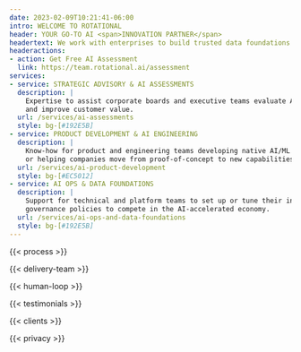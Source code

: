 ```yaml
---
date: 2023-02-09T10:21:41-06:00
intro: WELCOME TO ROTATIONAL
header: YOUR GO-TO AI <span>INNOVATION PARTNER</span>
headertext: We work with enterprises to build trusted data foundations and AI solutions for sustainable business impact.
headeractions:
- action: Get Free AI Assessment
  link: https://team.rotational.ai/assessment
services:
- service: STRATEGIC ADVISORY & AI ASSESSMENTS
  description: |
    Expertise to assist corporate boards and executive teams evaluate AI/ML investments that enhance efficiency, accelerate decision-making,
    and improve customer value.
  url: /services/ai-assessments
  style: bg-[#192E5B]
- service: PRODUCT DEVELOPMENT & AI ENGINEERING
  description: |
    Know-how for product and engineering teams developing native AI/ML applications, enhancing existing products,
    or helping companies move from proof-of-concept to new capabilities.
  url: /services/ai-product-development
  style: bg-[#EC5012]
- service: AI OPS & DATA FOUNDATIONS
  description: |
    Support for technical and platform teams to set up or tune their infrastructure, processes, data pipelines and
    governance policies to compete in the AI-accelerated economy.
  url: /services/ai-ops-and-data-foundations
  style: bg-[#192E5B]
---
```


<!-- Edit copy in data/en/process.yml -->
{{< process >}}

<!-- Edit copy in data/en/delivery_team.yml -->
{{< delivery-team >}}

<!-- Edit copy in data/en/humanloop.yml -->
{{< human-loop >}}

<!-- Edit and add testimonials in data/en/testimonials.yml -->
{{< testimonials >}}

<!-- Edit and add clients in data/en/clients.yml -->
{{< clients >}}

{{< privacy >}}

<!-- NOTE: Recent Rotations is part of the template and is added after the content -->